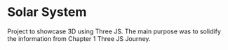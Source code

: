 # Solar System

Project to showcase 3D using Three JS. The main purpose was to solidify the information from Chapter 1 Three JS Journey.
